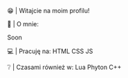 😁 | Witajcie na moim profilu!
<p>📃 | O mnie:</p>
<p>Soon</p>
<p>💻 | Pracuję na:
HTML
CSS
JS</p>
<p>❔ | Czasami również w:
Lua
Phyton
C++</p>
<!--
**korpens1/korpens1** is a ✨ _special_ ✨ repository because its `README.md` (this file) appears on your GitHub profile.

Here are some ideas to get you started:

- 🔭 I’m currently working on ...
- 🌱 I’m currently learning ...
- 👯 I’m looking to collaborate on ...
- 🤔 I’m looking for help with ...
- 💬 Ask me about ...
- 📫 How to reach me: ...
- 😄 Pronouns: ...
- ⚡ Fun fact: ...
-->
